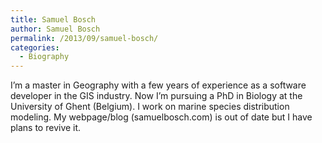 ```yaml
---
title: Samuel Bosch
author: Samuel Bosch
permalink: /2013/09/samuel-bosch/
categories:
  - Biography
---
```

I&#8217;m a master in Geography with a few years of experience as a software developer in the GIS industry. Now I&#8217;m pursuing a PhD in Biology at the University of Ghent (Belgium). I work on marine species distribution modeling. My webpage/blog (samuelbosch.com) is out of date but I have plans to revive it.
